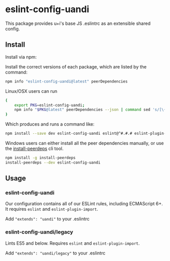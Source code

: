 # eslint-config-uandi

This package provides u+i's base JS .eslintrc as an extensible shared config.

## Install

Install via npm:

Install the correct versions of each package, which are listed by the command:

```sh
npm info "eslint-config-uandi@latest" peerDependencies
```

Linux/OSX users can run

```sh
(
    export PKG=eslint-config-uandi;
    npm info "$PKG@latest" peerDependencies --json | command sed 's/[\{\},]//g ; s/: /@/g' | xargs npm install --save-dev "$PKG@latest"
)
```

Which produces and runs a command like:

```sh
npm install --save dev eslint-config-uandi eslint@^#.#.# eslint-plugin-import@^#.#.#
```

Windows users can either install all the peer dependencies manually, or use the [install-peerdeps](https://github.com/nathanhleung/install-peerdeps) cli tool.

```sh
npm install -g install-peerdeps
install-peerdeps --dev eslint-config-uandi
```

## Usage

### eslint-config-uandi

Our configuration contains all of our ESLint rules, including ECMAScript 6+. It requires `eslint` and `eslint-plugin-import`.

Add `"extends": "uandi"` to your .eslintrc

### eslint-config-uandi/legacy

Lints ES5 and below. Requires `eslint` and `eslint-plugin-import`.

Add `"extends": "uandi/legacy"` to your .eslintrc
